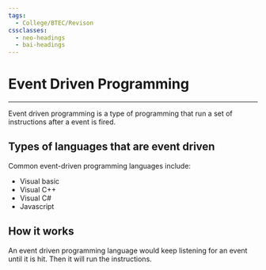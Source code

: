 ```yaml
---
tags:
  - College/BTEC/Revison
cssclasses:
  - neo-headings
  - bai-headings
---
```

# Event Driven Programming 
***
Event driven programming is a type of programming that run a set of instructions after a event is fired. 
## Types of languages that are event driven
Common event-driven programming languages include:
- Visual basic
- Visual C++
- Visual C#
- Javascript
## How it works
An event driven programming language would keep listening for an event until it is hit. Then it will run the instructions.